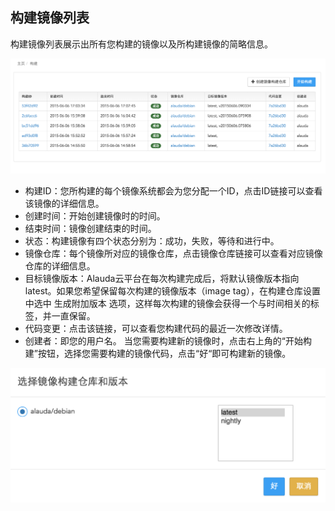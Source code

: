 ## 构建镜像列表
构建镜像列表展示出所有您构建的镜像以及所构建镜像的简略信息。

![](../../images/feature/image-building/list-1.png)

* 构建ID：您所构建的每个镜像系统都会为您分配一个ID，点击ID链接可以查看该镜像的详细信息。
* 创建时间：开始创建镜像时的时间。
* 结束时间：镜像创建结束的时间。
* 状态：构建镜像有四个状态分别为：成功，失败，等待和进行中。
* 镜像仓库：每个镜像所对应的镜像仓库，点击镜像仓库链接可以查看对应镜像仓库的详细信息。
* 目标镜像版本：Alauda云平台在每次构建完成后，将默认镜像版本指向latest。如果您希望保留每次构建的镜像版本（image tag），在构建仓库设置中选中 生成附加版本 选项，这样每次构建的镜像会获得一个与时间相关的标签，并一直保留。
* 代码变更：点击该链接，可以查看您构建代码的最近一次修改详情。
* 创建者：即您的用户名。
当您需要构建新的镜像时，点击右上角的“开始构建”按钮，选择您需要构建的镜像代码，点击“好“即可构建新的镜像。

![](../../images/feature/image-building/list-2.png)
